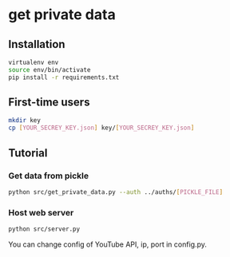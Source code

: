# get private data
## Installation
```bash
virtualenv env
source env/bin/activate
pip install -r requirements.txt
```

## First-time users
```bash
mkdir key
cp [YOUR_SECREY_KEY.json] key/[YOUR_SECREY_KEY.json]
```

## Tutorial
### Get data from pickle
```bash
python src/get_private_data.py --auth ../auths/[PICKLE_FILE]
```

### Host web server
```bash
python src/server.py
```
You can change config of YouTube API, ip, port in config.py.
